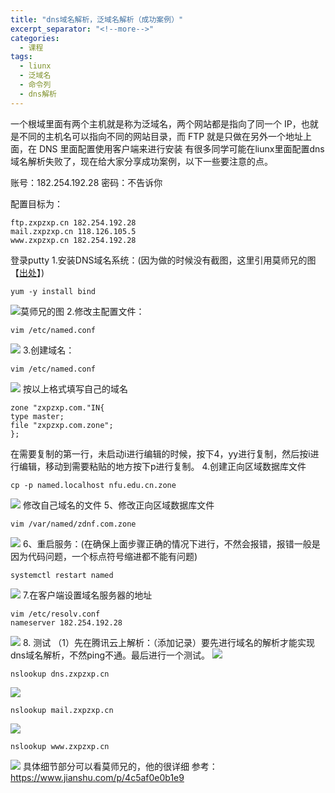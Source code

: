 ```yaml
---
title: "dns域名解析，泛域名解析（成功案例）"
excerpt_separator: "<!--more-->"
categories:
  - 课程
tags:
  - liunx
  - 泛域名
  - 命令列
  - dns解析
---
```

一个根域里面有两个主机就是称为泛域名，两个网站都是指向了同一个 IP，也就是不同的主机名可以指向不同的网站目录，而 FTP 就是只做在另外一个地址上面，在 DNS 里面配置使用客户端来进行安装
有很多同学可能在liunx里面配置dns域名解析失败了，现在给大家分享成功案例，以下一些要注意的点。

账号：182.254.192.28
密码：不告诉你

配置目标为：

```
ftp.zxpzxp.cn 182.254.192.28
mail.zxpzxp.cn 118.126.105.5
www.zxpzxp.cn 182.254.192.28
```
登录putty
1.安装DNS域名系统：(因为做的时候没有截图，这里引用莫师兄的图【[出处](https://www.jianshu.com/p/4c5af0e0b1e9)】)
```
yum -y install bind  
```
![莫师兄的图](https://upload-images.jianshu.io/upload_images/8661186-f4b73258d7e55874.png?imageMogr2/auto-orient/strip%7CimageView2/2/w/1000/format/webp)
2.修改主配置文件：
```
vim /etc/named.conf
```
![](https://upload-images.jianshu.io/upload_images/15426330-1be050b8cedaf8d8.png?imageMogr2/auto-orient/strip%7CimageView2/2/w/1240)
3.创建域名：
 ```
vim /etc/named.conf
```
![](https://upload-images.jianshu.io/upload_images/15426330-b75e9570843d7b72.png?imageMogr2/auto-orient/strip%7CimageView2/2/w/1240)
按以上格式填写自己的域名
```
zone "zxpzxp.com."IN{
type master;
file "zxpzxp.com.zone";
};
```
在需要复制的第一行，未启动i进行编辑的时候，按下4，yy进行复制，然后按i进行编辑，移动到需要粘贴的地方按下p进行复制。
4.创建正向区域数据库文件
```
cp -p named.localhost nfu.edu.cn.zone
```
![](https://upload-images.jianshu.io/upload_images/15426330-0a03b42d0529c3ed.png?imageMogr2/auto-orient/strip%7CimageView2/2/w/1240)
修改自己域名的文件
5、修改正向区域数据库文件
```
vim /var/named/zdnf.com.zone
```
![](https://upload-images.jianshu.io/upload_images/15426330-e53514db86445230.png?imageMogr2/auto-orient/strip%7CimageView2/2/w/1240)
6、重启服务：(在确保上面步骤正确的情况下进行，不然会报错，报错一般是因为代码问题，一个标点符号缩进都不能有问题)
```
systemctl restart named
```
![](https://upload-images.jianshu.io/upload_images/15426330-600b38f5851dfedc.png?imageMogr2/auto-orient/strip%7CimageView2/2/w/1240)
7.在客户端设置域名服务器的地址
```
vim /etc/resolv.conf
nameserver 182.254.192.28
```
![](https://upload-images.jianshu.io/upload_images/15426330-f467993e0faf055d.png?imageMogr2/auto-orient/strip%7CimageView2/2/w/1240)
8.	测试
（1）先在腾讯云上解析：（添加记录）要先进行域名的解析才能实现dns域名解析，不然ping不通。最后进行一个测试。
![](https://upload-images.jianshu.io/upload_images/15426330-2f0f315152d9ab4c.png?imageMogr2/auto-orient/strip%7CimageView2/2/w/1240)

```
nslookup dns.zxpzxp.cn
```
![](https://upload-images.jianshu.io/upload_images/15426330-c23904957d1fcaba.png?imageMogr2/auto-orient/strip%7CimageView2/2/w/1240)
```
nslookup mail.zxpzxp.cn
```
![](https://upload-images.jianshu.io/upload_images/15426330-8c908b4957e1321e.png?imageMogr2/auto-orient/strip%7CimageView2/2/w/1240)

```
nslookup www.zxpzxp.cn
```
![](https://upload-images.jianshu.io/upload_images/15426330-cd528d106cd1f548.png?imageMogr2/auto-orient/strip%7CimageView2/2/w/1240)
具体细节部分可以看莫师兄的，他的很详细
参考：https://www.jianshu.com/p/4c5af0e0b1e9